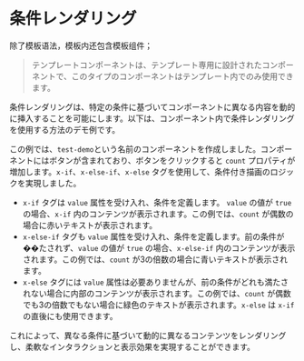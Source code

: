 <template is="exm-article">
<a href="../../publics/examples/condition/demo.html" preview></a>
<a href="../../publics/examples/condition/test-demo.html" main></a>
</template>

# 条件レンダリング

除了模板语法，模板内还包含模板组件；

> テンプレートコンポーネントは、テンプレート専用に設計されたコンポーネントで、このタイプのコンポーネントはテンプレート内でのみ使用できます。

条件レンダリングは、特定の条件に基づいてコンポーネントに異なる内容を動的に挿入することを可能にします。以下は、コンポーネント内で条件レンダリングを使用する方法のデモ例です。

この例では、`test-demo`という名前のコンポーネントを作成しました。コンポーネントにはボタンが含まれており、ボタンをクリックすると `count` プロパティが増加します。`x-if`、`x-else-if`、`x-else` タグを使用して、条件付き描画のロジックを実現しました。

- `x-if` タグは `value` 属性を受け入れ、条件を定義します。 `value` の値が `true` の場合、`x-if` 内のコンテンツが表示されます。この例では、`count` が偶数の場合に赤いテキストが表示されます。
- `x-else-if` タグも `value` 属性を受け入れ、条件を定義します。前の条件が��たされず、`value` の値が `true` の場合、`x-else-if` 内のコンテンツが表示されます。この例では、`count` が3の倍数の場合に青いテキストが表示されます。
- `x-else` タグには `value` 属性は必要ありませんが、前の条件がどれも満たされない場合に内部のコンテンツが表示されます。この例では、`count` が偶数でも3の倍数でもない場合に緑色のテキストが表示されます。`x-else` は `x-if` の直後にも使用できます。

これによって、異なる条件に基づいて動的に異なるコンテンツをレンダリングし、柔軟なインタラクションと表示効果を実現することができます。
